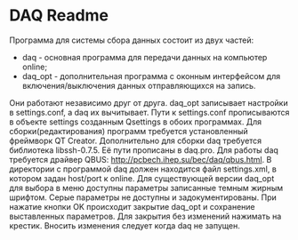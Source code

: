 # DAQ Readme
Программа для системы сбора данных состоит из двух частей:
- daq - основная программа для передачи данных на компьютер online;
- daq_opt - дополнительная программа с оконным интерфейсом для
включения/выключения данных отправляющихся на запись.

Они работают независимо друг от друга. daq_opt записывает настройки в
settings.conf, а daq их вычитывает. Пути к settings.conf прописываются в
объекте settings созданным Qsettings в обоих программах.
Для сборки(редактирования) программ требуется установленный
фреймворк QT Creator. Дополнительно для сборки daq требуется библиотека
libssh-0.7.5. Её пути прописаны в daq.pro. Для работы daq требуется драйвер
QBUS: http://pcbech.ihep.su/bec/daq/qbus.html. В директории с программой daq
должен находится файл settings.xml, в котором задан host/port к online. 
Для существующей версии daq_opt для выбора в меню доступны
параметры записанные темным жирным шрифтом. Серые
параметры не доступны и задокументированы. При нажатие кнопки OK
происходит закрытие daq_opt и сохранение выставленных параметров. Для
закрытия без изменений нажимать на крестик. Вносить изменения следует
когда daq не запущен.
